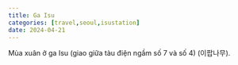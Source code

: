 ```yaml
---
title: Ga Isu
categories: [travel,seoul,isustation]
date: 2024-04-21
---
```

Mùa xuân ở ga Isu (giao giữa tàu điện ngầm số 7 và số 4) (이팝나무).
